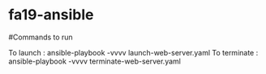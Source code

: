 # fa19-ansible


#Commands to run

To launch : ansible-playbook -vvvv launch-web-server.yaml 
To terminate : ansible-playbook -vvvv terminate-web-server.yaml 
